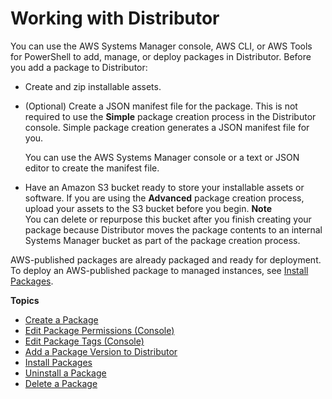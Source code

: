 # Working with Distributor<a name="distributor-working-with"></a>

You can use the AWS Systems Manager console, AWS CLI, or AWS Tools for PowerShell to add, manage, or deploy packages in Distributor\. Before you add a package to Distributor:
+ Create and zip installable assets\.
+ \(Optional\) Create a JSON manifest file for the package\. This is not required to use the **Simple** package creation process in the Distributor console\. Simple package creation generates a JSON manifest file for you\.

  You can use the AWS Systems Manager console or a text or JSON editor to create the manifest file\.
+ Have an Amazon S3 bucket ready to store your installable assets or software\. If you are using the **Advanced** package creation process, upload your assets to the S3 bucket before you begin\.
**Note**  
You can delete or repurpose this bucket after you finish creating your package because Distributor moves the package contents to an internal Systems Manager bucket as part of the package creation process\.

AWS\-published packages are already packaged and ready for deployment\. To deploy an AWS\-published package to managed instances, see [Install Packages](distributor-working-with-packages-deploy.md)\.

**Topics**
+ [Create a Package](distributor-working-with-packages-create.md)
+ [Edit Package Permissions \(Console\)](distributor-working-with-packages-ep.md)
+ [Edit Package Tags \(Console\)](distributor-working-with-packages-tags.md)
+ [Add a Package Version to Distributor](distributor-working-with-packages-version.md)
+ [Install Packages](distributor-working-with-packages-deploy.md)
+ [Uninstall a Package](distributor-working-with-packages-uninstall.md)
+ [Delete a Package](distributor-working-with-packages-dpkg.md)